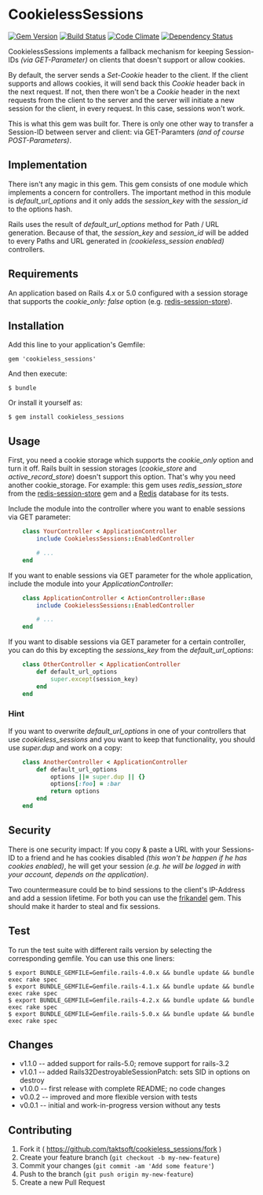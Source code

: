 # CookielessSessions
[![Gem Version](https://badge.fury.io/rb/cookieless_sessions.png)](http://badge.fury.io/rb/cookieless_sessions)
[![Build Status](https://api.travis-ci.org/taktsoft/cookieless_sessions.png)](https://travis-ci.org/taktsoft/cookieless_sessions)
[![Code Climate](https://codeclimate.com/github/taktsoft/cookieless_sessions.png)](https://codeclimate.com/github/taktsoft/cookieless_sessions)
[![Dependency Status](https://gemnasium.com/taktsoft/cookieless_sessions.svg)](https://gemnasium.com/taktsoft/cookieless_sessions)

CookielessSessions implements a fallback mechanism for keeping Session-IDs _(via GET-Parameter)_ on clients that doesn't support or allow cookies.

By default, the server sends a _Set-Cookie_ header to the client. If the client supports and allows cookies, it will send back this _Cookie_ header back in the next request. If not, then there won't be a _Cookie_ header in the next requests from the client to the server and the server will initiate a new session for the client, in every request. In this case, sessions won't work.

This is what this gem was built for. There is only one other way to transfer a Session-ID between server and client: via GET-Paramters _(and of course POST-Parameters)_.

## Implementation

There isn't any magic in this gem. This gem consists of one module which implements a concern for controllers. The important method in this module is _default_url_options_ and it only adds the _session_key_ with the _session_id_ to the options hash.

Rails uses the result of _default_url_options_ method for Path / URL generation. Because of that, the _session_key_ and _session_id_ will be added to every Paths and URL generated in _(cookieless_session enabled)_ controllers.

## Requirements

An application based on Rails 4.x or 5.0 configured with a session storage that supports the _cookie_only: false_ option (e.g. [redis-session-store](https://rubygems.org/gems/redis-session-store)).

## Installation

Add this line to your application's Gemfile:

    gem 'cookieless_sessions'

And then execute:

    $ bundle

Or install it yourself as:

    $ gem install cookieless_sessions

## Usage

First, you need a cookie storage which supports the _cookie_only_ option and turn it off. Rails built in session storages (_cookie_store_ and _active_record_store_) doesn't support this option. That's why you need another cookie_storage. For example: this gem uses _redis_session_store_ from the [redis-session-store](https://rubygems.org/gems/redis-session-store) gem and a [Redis](http://redis.io/) database for its tests.

Include the module into the controller where you want to enable sessions via GET parameter:

```ruby
    class YourController < ApplicationController
        include CookielessSessions::EnabledController

        # ...
    end
```

If you want to enable sessions via GET parameter for the whole application, include the module into your _ApplicationController_:

```ruby
    class ApplicationController < ActionController::Base
        include CookielessSessions::EnabledController

        # ...
    end
```

If you want to disable sessions via GET parameter for a certain controller, you can do this by excepting the _sessions_key_ from the _default_url_options_:

```ruby
    class OtherController < ApplicationController
        def default_url_options
            super.except(session_key)
        end
    end
```

### Hint

If you want to overwrite _default_url_options_ in one of your controllers that use _cookieless_sessions_ and you want to keep that functionality, you should use _super.dup_ and work on a copy:

```ruby
    class AnotherController < ApplicationController
        def default_url_options
            options ||= super.dup || {}
            options[:foo] = :bar
            return options
        end
    end
```

## Security

There is one security impact: If you copy & paste a URL with your Sessions-ID to a friend and he has cookies disabled _(this won't be happen if he has cookies enabled)_, he will get your session _(e.g. he will be logged in with your account, depends on the application)_.

Two countermeasure could be to bind sessions to the client's IP-Address and add a session lifetime. For both you can use the [frikandel](https://rubygems.org/gems/frikandel) gem. This should make it harder to steal and fix sessions.

## Test

To run the test suite with different rails version by selecting the corresponding gemfile. You can use this one liners:

    $ export BUNDLE_GEMFILE=Gemfile.rails-4.0.x && bundle update && bundle exec rake spec
    $ export BUNDLE_GEMFILE=Gemfile.rails-4.1.x && bundle update && bundle exec rake spec
    $ export BUNDLE_GEMFILE=Gemfile.rails-4.2.x && bundle update && bundle exec rake spec
    $ export BUNDLE_GEMFILE=Gemfile.rails-5.0.x && bundle update && bundle exec rake spec

## Changes

* v1.1.0 -- added support for rails-5.0; remove support for rails-3.2
* v1.0.1 -- added Rails32DestroyableSessionPatch: sets SID in options on destroy
* v1.0.0 -- first release with complete README; no code changes
* v0.0.2 -- improved and more flexible version with tests
* v0.0.1 -- initial and work-in-progress version without any tests

## Contributing

1. Fork it ( https://github.com/taktsoft/cookieless_sessions/fork )
2. Create your feature branch (`git checkout -b my-new-feature`)
3. Commit your changes (`git commit -am 'Add some feature'`)
4. Push to the branch (`git push origin my-new-feature`)
5. Create a new Pull Request
